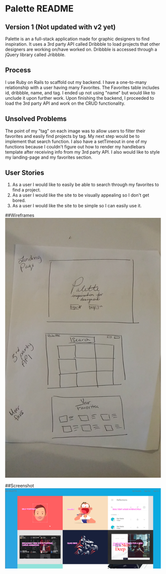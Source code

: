 # Palette README

## Version 1 (Not updated with v2 yet)
Palette is an a full-stack application made for graphic designers to find inspiration. It uses a 3rd party API called Dribbble to load projects that other designers are working on/have worked on. Dribbble is accessed through a jQuery library called Jribbble.


## Process
I use Ruby on Rails to scaffold out my backend. I have a one-to-many relationship with a user having many Favorites. The Favorites table includes id, dribbble, name, and tag. I ended up not using "name" but would like to unclude it upon further work. Upon finishing the backend, I proceeded to load the 3rd party API and work on the CRUD functionality.

## Unsolved Problems
The point of my "tag" on each image was to allow users to filter their favorites and easily find projects by tag. My next step would be to implement that search function. I also have a setTimeout in one of my functions because I couldn't figure out how to render my handlebars template after receiving info from my 3rd party API. I also would like to style my landing-page and my favorites section.

## User Stories
1. As a user I would like to easily be able to search through my favorites to find a project.
2. As a user I would like the site to be visually appealing so I don't get bored.
3. As a user I would like the site to be simple so I can easily use it.

##Wireframes
![](./public/imgs/Wireframe.png)

##Screenshot
![](./public/imgs/ScreenShot.png)

